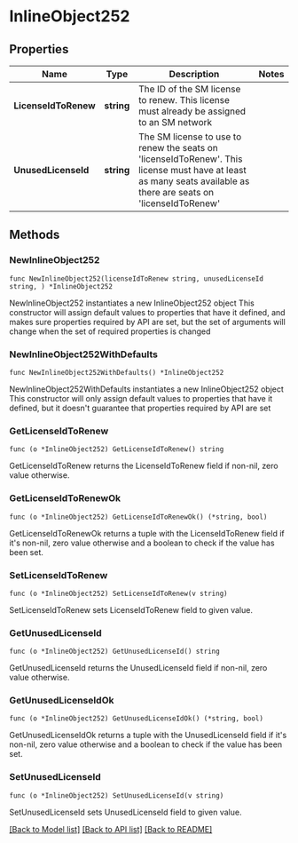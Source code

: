 # InlineObject252

## Properties

Name | Type | Description | Notes
------------ | ------------- | ------------- | -------------
**LicenseIdToRenew** | **string** | The ID of the SM license to renew. This license must already be assigned to an SM network | 
**UnusedLicenseId** | **string** | The SM license to use to renew the seats on &#39;licenseIdToRenew&#39;. This license must have at least as many seats available as there are seats on &#39;licenseIdToRenew&#39; | 

## Methods

### NewInlineObject252

`func NewInlineObject252(licenseIdToRenew string, unusedLicenseId string, ) *InlineObject252`

NewInlineObject252 instantiates a new InlineObject252 object
This constructor will assign default values to properties that have it defined,
and makes sure properties required by API are set, but the set of arguments
will change when the set of required properties is changed

### NewInlineObject252WithDefaults

`func NewInlineObject252WithDefaults() *InlineObject252`

NewInlineObject252WithDefaults instantiates a new InlineObject252 object
This constructor will only assign default values to properties that have it defined,
but it doesn't guarantee that properties required by API are set

### GetLicenseIdToRenew

`func (o *InlineObject252) GetLicenseIdToRenew() string`

GetLicenseIdToRenew returns the LicenseIdToRenew field if non-nil, zero value otherwise.

### GetLicenseIdToRenewOk

`func (o *InlineObject252) GetLicenseIdToRenewOk() (*string, bool)`

GetLicenseIdToRenewOk returns a tuple with the LicenseIdToRenew field if it's non-nil, zero value otherwise
and a boolean to check if the value has been set.

### SetLicenseIdToRenew

`func (o *InlineObject252) SetLicenseIdToRenew(v string)`

SetLicenseIdToRenew sets LicenseIdToRenew field to given value.


### GetUnusedLicenseId

`func (o *InlineObject252) GetUnusedLicenseId() string`

GetUnusedLicenseId returns the UnusedLicenseId field if non-nil, zero value otherwise.

### GetUnusedLicenseIdOk

`func (o *InlineObject252) GetUnusedLicenseIdOk() (*string, bool)`

GetUnusedLicenseIdOk returns a tuple with the UnusedLicenseId field if it's non-nil, zero value otherwise
and a boolean to check if the value has been set.

### SetUnusedLicenseId

`func (o *InlineObject252) SetUnusedLicenseId(v string)`

SetUnusedLicenseId sets UnusedLicenseId field to given value.



[[Back to Model list]](../README.md#documentation-for-models) [[Back to API list]](../README.md#documentation-for-api-endpoints) [[Back to README]](../README.md)


